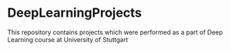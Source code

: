 # DeepLearningProjects
This repository contains projects which were performed as a part of Deep Learning course at University of Stuttgart
